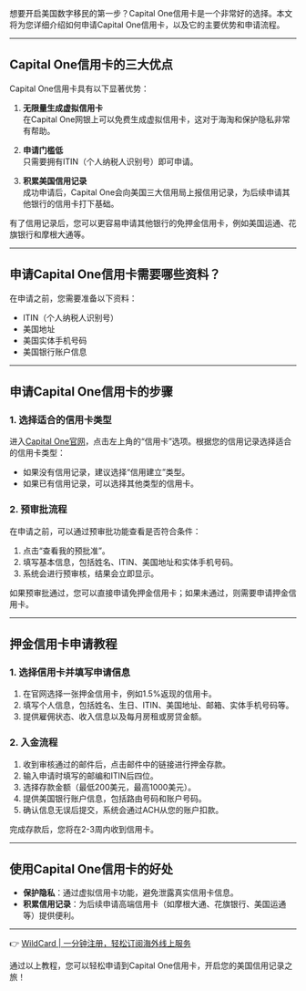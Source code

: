 想要开启美国数字移民的第一步？Capital One信用卡是一个非常好的选择。本文将为您详细介绍如何申请Capital One信用卡，以及它的主要优势和申请流程。

---

## Capital One信用卡的三大优点

Capital One信用卡具有以下显著优势：

1. **无限量生成虚拟信用卡**  
   在Capital One网银上可以免费生成虚拟信用卡，这对于海淘和保护隐私非常有帮助。

2. **申请门槛低**  
   只需要拥有ITIN（个人纳税人识别号）即可申请。

3. **积累美国信用记录**  
   成功申请后，Capital One会向美国三大信用局上报信用记录，为后续申请其他银行的信用卡打下基础。

有了信用记录后，您可以更容易申请其他银行的免押金信用卡，例如美国运通、花旗银行和摩根大通等。

---

## 申请Capital One信用卡需要哪些资料？

在申请之前，您需要准备以下资料：

- ITIN（个人纳税人识别号）
- 美国地址
- 美国实体手机号码
- 美国银行账户信息

---

## 申请Capital One信用卡的步骤

### 1. 选择适合的信用卡类型

进入[Capital One官网](https://bit.ly/bewildcard)，点击左上角的“信用卡”选项。根据您的信用记录选择适合的信用卡类型：

- 如果没有信用记录，建议选择“信用建立”类型。
- 如果已有信用记录，可以选择其他类型的信用卡。

### 2. 预审批流程

在申请之前，可以通过预审批功能查看是否符合条件：

1. 点击“查看我的预批准”。
2. 填写基本信息，包括姓名、ITIN、美国地址和实体手机号码。
3. 系统会进行预审核，结果会立即显示。

如果预审批通过，您可以直接申请免押金信用卡；如果未通过，则需要申请押金信用卡。

---

## 押金信用卡申请教程

### 1. 选择信用卡并填写申请信息

1. 在官网选择一张押金信用卡，例如1.5%返现的信用卡。
2. 填写个人信息，包括姓名、生日、ITIN、美国地址、邮箱、实体手机号码等。
3. 提供雇佣状态、收入信息以及每月房租或房贷金额。

### 2. 入金流程

1. 收到审核通过的邮件后，点击邮件中的链接进行押金存款。
2. 输入申请时填写的邮编和ITIN后四位。
3. 选择存款金额（最低200美元，最高1000美元）。
4. 提供美国银行账户信息，包括路由号码和账户号码。
5. 确认信息无误后提交，系统会通过ACH从您的账户扣款。

完成存款后，您将在2-3周内收到信用卡。

---

## 使用Capital One信用卡的好处

- **保护隐私**：通过虚拟信用卡功能，避免泄露真实信用卡信息。
- **积累信用记录**：为后续申请高端信用卡（如摩根大通、花旗银行、美国运通等）提供便利。

---

👉 [WildCard | 一分钟注册，轻松订阅海外线上服务](https://bit.ly/bewildcard)

通过以上教程，您可以轻松申请到Capital One信用卡，开启您的美国信用记录之旅！